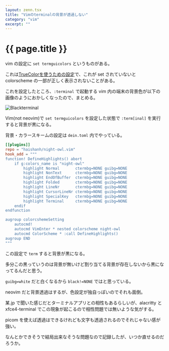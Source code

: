 ```yaml
---
layout: zenn.tsx
title: "Vimのterminalの背景が透過しない"
category: "vim"
excerpt: ""
---
```


# {{ page.title }}

vim の設定に `set termguicolors` というものがある。

これは[TrueColorを使うための設定](https://vim-jp.org/vimdoc-ja/options.html#'termguicolors')で、これが set されていないと colorscheme の一部が正しく表示されないことがある。

これを設定したところ、`:terminal` で起動する vim 内の端末の背景色が以下の画像のようにおかしくなったので、まとめる。

![Blackterminal](https://i.gyazo.com/0419875322440bc99aa70ef621080b21.png)

Vim(not neovim)で `set termguicolors` を設定した状態で `:term[inal]` を実行すると背景が黒になる。

背景・カラースキームの設定は `dein.toml` 内でやっている。

```toml
[[plugins]]
repo = "haishanh/night-owl.vim"
hook_add = """
function! DefineHighlights() abort
    if g:colors_name is "night-owl"
        highlight Normal       ctermbg=NONE guibg=NONE
        highlight NonText      ctermbg=NONE guibg=NONE
        highlight EndOfBuffer  ctermbg=NONE guibg=NONE
        highlight Folded       ctermbg=NONE guibg=NONE
        highlight LineNr       ctermbg=NONE guibg=NONE
        highlight CursorLineNr ctermbg=NONE guibg=NONE
        highlight SpecialKey   ctermbg=NONE guibg=NONE
        highlight Terminal     ctermbg=NONE guibg=NONE
    endif
endfunction

augroup colorcshemeSetting
    autocmd!
    autocmd VimEnter * nested colorscheme night-owl
    autocmd ColorScheme * :call DefineHighlights()
augroup END
"""
```

この設定で `term` すると背景が黒になる。

多分この黒っていうのは背景が無いけど割り当てる背景が存在しないから黒になってるんだと思う。

`guibg=white` だと白くなるから `black!=NONE` ではと思っている。


neovim だと背景透過はするが、色設定が独自っぽいのでそれも面倒。

某.jp で聞いた感じだとターミナルアプリとの相性もあるらしいが、alacritty と xfce4-terminal でこの現象が起こるので相性問題では無いような気がする。

picom を使えば透過はできるけれども文字も透過されるのでそれじゃない感が強い。

なんとかできそうで結局出来なそうな問題なので記録したが、いつか直せるのだろうか。
